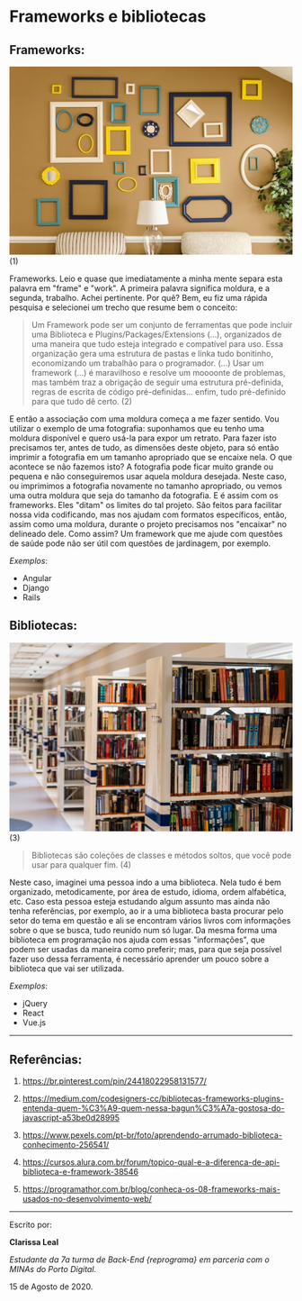 # Frameworks e bibliotecas

## Frameworks:

![Moldura](./images/frames.jpg) 
(1)

Frameworks. Leio e quase que imediatamente a minha mente separa esta palavra em "frame" e "work". A primeira palavra significa moldura, e a segunda, trabalho. Achei pertinente. Por quê? Bem, eu fiz uma rápida pesquisa e selecionei um trecho que resume bem o conceito:

> Um Framework pode ser um conjunto de ferramentas que pode incluir uma Biblioteca e Plugins/Packages/Extensions (...), organizados de uma maneira que tudo esteja integrado e compatível para uso. Essa organização gera uma estrutura de pastas e linka tudo bonitinho, economizando um trabalhão para o programador.
(...) Usar um framework (...) é maravilhoso e resolve um moooonte de problemas, mas também traz a obrigação de seguir uma estrutura pré-definida, regras de escrita de código pré-definidas… enfim, tudo pré-definido para que tudo dê certo. (2)

E então a associação com uma moldura começa a me fazer sentido. Vou utilizar o exemplo de uma fotografia: suponhamos que eu tenho uma moldura disponível e quero usá-la para expor um retrato. Para fazer isto precisamos ter, antes de tudo, as dimensões deste objeto, para só então imprimir a fotografia em um tamanho apropriado que se encaixe nela. O que acontece se não fazemos isto? A fotografia pode ficar muito grande ou pequena e não conseguiremos usar aquela moldura desejada. Neste caso, ou imprimimos a fotografia novamente no tamanho apropriado, ou vemos uma outra moldura que seja do tamanho da fotografia. 
E é assim com os frameworks. Eles "ditam" os limites do tal projeto. São feitos para facilitar nossa vida codificando, mas nos ajudam com formatos específicos, então, assim como uma moldura, durante o projeto precisamos nos "encaixar" no delineado dele. Como assim? Um framework que me ajude com questões de saúde pode não ser útil com questões de jardinagem, por exemplo.

*Exemplos*:

* Angular
* Django
* Rails

## Bibliotecas:

![Biblioteca](./images/biblioteca.jpg)
(3)

> Bibliotecas são coleções de classes e métodos soltos, que você pode usar para qualquer fim. (4)

Neste caso, imaginei uma pessoa indo a uma biblioteca. Nela tudo é bem organizado, metodicamente, por área de estudo, idioma, ordem alfabética, etc. Caso esta pessoa esteja estudando algum assunto mas ainda não tenha referências, por exemplo, ao ir a uma biblioteca basta procurar pelo setor do tema em questão e ali se encontram vários livros com informações sobre o que se busca, tudo reunido num só lugar. Da mesma forma uma biblioteca em programação nos ajuda com essas "informações", que podem ser usadas da maneira como preferir; mas, para que seja possível fazer uso dessa ferramenta, é necessário aprender um pouco sobre a biblioteca que vai ser utilizada.

*Exemplos*:

* jQuery
* React
* Vue.js

---

## Referências:

1. https://br.pinterest.com/pin/24418022958131577/

2. https://medium.com/codesigners-cc/bibliotecas-frameworks-plugins-entenda-quem-%C3%A9-quem-nessa-bagun%C3%A7a-gostosa-do-javascript-a53be0d28995

3. https://www.pexels.com/pt-br/foto/aprendendo-arrumado-biblioteca-conhecimento-256541/

4. https://cursos.alura.com.br/forum/topico-qual-e-a-diferenca-de-api-biblioteca-e-framework-38546

5. https://programathor.com.br/blog/conheca-os-08-frameworks-mais-usados-no-desenvolvimento-web/

---

Escrito por: 

**Clarissa Leal**

*Estudante da 7a turma de Back-End \{reprograma\} em parceria com o MINAs do Porto Digital*.

15 de Agosto de 2020.
